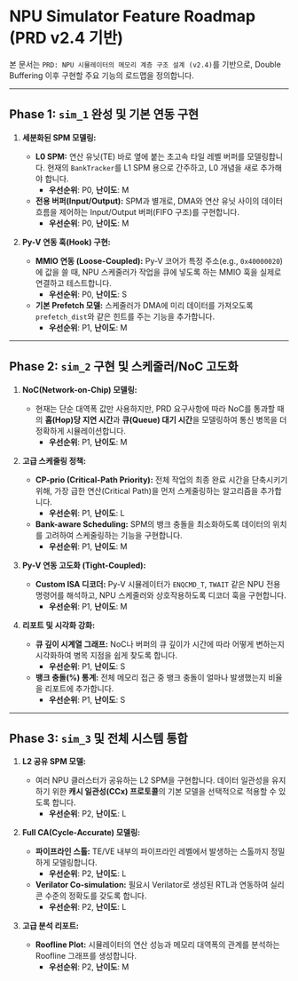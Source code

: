 # NPU Simulator Feature Roadmap (PRD v2.4 기반)

본 문서는 `PRD: NPU 시뮬레이터의 메모리 계층 구조 설계 (v2.4)`를 기반으로, Double Buffering 이후 구현할 주요 기능의 로드맵을 정의합니다.

---

## Phase 1: `sim_1` 완성 및 기본 연동 구현

1.  **세분화된 SPM 모델링:**
    - **L0 SPM:** 연산 유닛(TE) 바로 옆에 붙는 초고속 타일 레벨 버퍼를 모델링합니다. 현재의 `BankTracker`를 L1 SPM 용으로 간주하고, L0 개념을 새로 추가해야 합니다.
        - **우선순위**: P0, **난이도**: M
    - **전용 버퍼(Input/Output):** SPM과 별개로, DMA와 연산 유닛 사이의 데이터 흐름을 제어하는 Input/Output 버퍼(FIFO 구조)를 구현합니다.
        - **우선순위**: P0, **난이도**: M

2.  **Py-V 연동 훅(Hook) 구현:**
    - **MMIO 연동 (Loose-Coupled):** Py-V 코어가 특정 주소(e.g., `0x40000020`)에 값을 쓸 때, NPU 스케줄러가 작업을 큐에 넣도록 하는 MMIO 훅을 실제로 연결하고 테스트합니다.
        - **우선순위**: P0, **난이도**: S
    - **기본 Prefetch 모델:** 스케줄러가 DMA에 미리 데이터를 가져오도록 `prefetch_dist`와 같은 힌트를 주는 기능을 추가합니다.
        - **우선순위**: P1, **난이도**: M

---

## Phase 2: `sim_2` 구현 및 스케줄러/NoC 고도화

1.  **NoC(Network-on-Chip) 모델링:**
    - 현재는 단순 대역폭 값만 사용하지만, PRD 요구사항에 따라 NoC를 통과할 때의 **홉(Hop)당 지연 시간**과 **큐(Queue) 대기 시간**을 모델링하여 통신 병목을 더 정확하게 시뮬레이션합니다.
        - **우선순위**: P1, **난이도**: M

2.  **고급 스케줄링 정책:**
    - **CP-prio (Critical-Path Priority):** 전체 작업의 최종 완료 시간을 단축시키기 위해, 가장 급한 연산(Critical Path)을 먼저 스케줄링하는 알고리즘을 추가합니다.
        - **우선순위**: P1, **난이도**: L
    - **Bank-aware Scheduling:** SPM의 뱅크 충돌을 최소화하도록 데이터의 위치를 고려하여 스케줄링하는 기능을 구현합니다.
        - **우선순위**: P1, **난이도**: M

3.  **Py-V 연동 고도화 (Tight-Coupled):**
    - **Custom ISA 디코더:** Py-V 시뮬레이터가 `ENQCMD_T`, `TWAIT` 같은 NPU 전용 명령어를 해석하고, NPU 스케줄러와 상호작용하도록 디코더 훅을 구현합니다.
        - **우선순위**: P1, **난이도**: M

4.  **리포트 및 시각화 강화:**
    - **큐 깊이 시계열 그래프:** NoC나 버퍼의 큐 깊이가 시간에 따라 어떻게 변하는지 시각화하여 병목 지점을 쉽게 찾도록 합니다.
        - **우선순위**: P1, **난이도**: S
    - **뱅크 충돌(%) 통계:** 전체 메모리 접근 중 뱅크 충돌이 얼마나 발생했는지 비율을 리포트에 추가합니다.
        - **우선순위**: P1, **난이도**: S

---

## Phase 3: `sim_3` 및 전체 시스템 통합

1.  **L2 공유 SPM 모델:**
    - 여러 NPU 클러스터가 공유하는 L2 SPM을 구현합니다. 데이터 일관성을 유지하기 위한 **캐시 일관성(CCx) 프로토콜**의 기본 모델을 선택적으로 적용할 수 있도록 합니다.
        - **우선순위**: P2, **난이도**: L

2.  **Full CA(Cycle-Accurate) 모델링:**
    - **파이프라인 스톨:** TE/VE 내부의 파이프라인 레벨에서 발생하는 스톨까지 정밀하게 모델링합니다.
        - **우선순위**: P2, **난이도**: L
    - **Verilator Co-simulation:** 필요시 Verilator로 생성된 RTL과 연동하여 실리콘 수준의 정확도를 갖도록 합니다.
        - **우선순위**: P2, **난이도**: L

3.  **고급 분석 리포트:**
    - **Roofline Plot:** 시뮬레이터의 연산 성능과 메모리 대역폭의 관계를 분석하는 Roofline 그래프를 생성합니다.
        - **우선순위**: P2, **난이도**: M